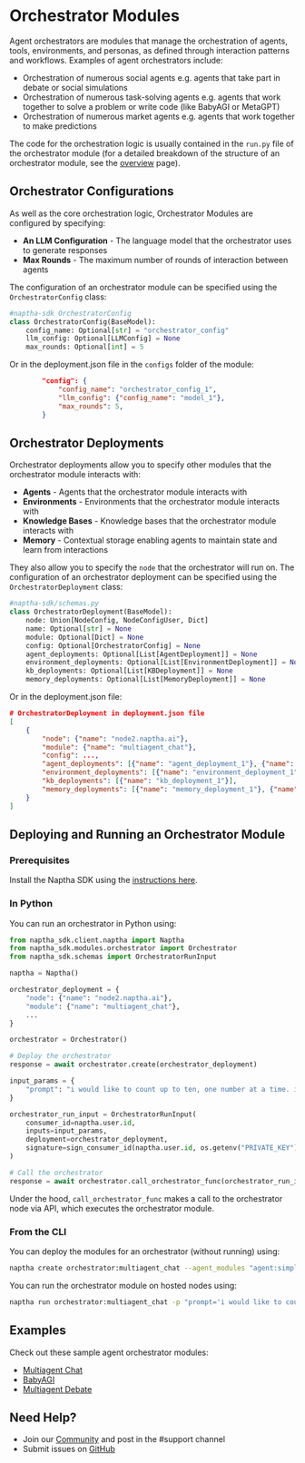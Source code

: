 # Orchestrator Modules

Agent orchestrators are modules that manage the orchestration of agents, tools, environments, and personas, as defined through interaction patterns and workflows. Examples of agent orchestrators include:

- Orchestration of numerous social agents e.g. agents that take part in debate or social simulations
- Orchestration of numerous task-solving agents e.g. agents that work together to solve a problem or write code (like BabyAGI or MetaGPT)
- Orchestration of numerous market agents e.g. agents that work together to make predictions

The code for the orchestration logic is usually contained in the `run.py` file of the orchestrator module (for a detailed breakdown of the structure of an orchestrator module, see the [overview](/NapthaModules/0-overview) page).

## Orchestrator Configurations

As well as the core orchestration logic, Orchestrator Modules are configured by specifying:

* **An LLM Configuration** - The language model that the orchestrator uses to generate responses
* **Max Rounds** - The maximum number of rounds of interaction between agents

The configuration of an orchestrator module can be specified using the `OrchestratorConfig` class:

```python
#naptha-sdk OrchestratorConfig
class OrchestratorConfig(BaseModel):
    config_name: Optional[str] = "orchestrator_config"
    llm_config: Optional[LLMConfig] = None
    max_rounds: Optional[int] = 5
```

Or in the deployment.json file in the `configs` folder of the module:

```json
        "config": {
            "config_name": "orchestrator_config_1",
            "llm_config": {"config_name": "model_1"},
            "max_rounds": 5,
        }
```

## Orchestrator Deployments

Orchestrator deployments allow you to specify other modules that the orchestrator module interacts with:

* **Agents** - Agents that the orchestrator module interacts with
* **Environments** - Environments that the orchestrator module interacts with
* **Knowledge Bases** - Knowledge bases that the orchestrator module interacts with
* **Memory** - Contextual storage enabling agents to maintain state and learn from interactions

They also allow you to specify the `node` that the orchestrator will run on. The configuration of an orchestrator deployment can be specified using the `OrchestratorDeployment` class:

```python
#naptha-sdk/schemas.py
class OrchestratorDeployment(BaseModel):
    node: Union[NodeConfig, NodeConfigUser, Dict]
    name: Optional[str] = None
    module: Optional[Dict] = None
    config: Optional[OrchestratorConfig] = None
    agent_deployments: Optional[List[AgentDeployment]] = None
    environment_deployments: Optional[List[EnvironmentDeployment]] = None
    kb_deployments: Optional[List[KBDeployment]] = None
    memory_deployments: Optional[List[MemoryDeployment]] = None
```

Or in the deployment.json file:

```json
# OrchestratorDeployment in deployment.json file 
[
    {
        "node": {"name": "node2.naptha.ai"},
        "module": {"name": "multiagent_chat"},
        "config": ...,
        "agent_deployments": [{"name": "agent_deployment_1"}, {"name": "agent_deployment_2"}],
        "environment_deployments": [{"name": "environment_deployment_1"}],
        "kb_deployments": [{"name": "kb_deployment_1"}],
        "memory_deployments": [{"name": "memory_deployment_1"}, {"name": "memory_deployment_2"}]
    }
]
```

## Deploying and Running an Orchestrator Module

### Prerequisites

Install the Naptha SDK using the [instructions here](https://github.com/NapthaAI/naptha-sdk/?tab=readme-ov-file#install).

### In Python

You can run an orchestrator in Python using:

```python
from naptha_sdk.client.naptha import Naptha
from naptha_sdk.modules.orchestrator import Orchestrator
from naptha_sdk.schemas import OrchestratorRunInput

naptha = Naptha()

orchestrator_deployment = {
    "node": {"name": "node2.naptha.ai"},
    "module": {"name": "multiagent_chat"},
    ...
}

orchestrator = Orchestrator()

# Deploy the orchestrator
response = await orchestrator.create(orchestrator_deployment)

input_params = {
    "prompt": "i would like to count up to ten, one number at a time. ill start. one.", 
}

orchestrator_run_input = OrchestratorRunInput(
    consumer_id=naptha.user.id,
    inputs=input_params,
    deployment=orchestrator_deployment,
    signature=sign_consumer_id(naptha.user.id, os.getenv("PRIVATE_KEY"))
)

# Call the orchestrator
response = await orchestrator.call_orchestrator_func(orchestrator_run_input)
```

Under the hood, `call_orchestrator_func` makes a call to the orchestrator node via API, which executes the orchestrator module. 

### From the CLI

You can deploy the modules for an orchestrator (without running) using:

```bash
naptha create orchestrator:multiagent_chat --agent_modules "agent:simple_chat_agent,agent:simple_chat_agent" --agent_nodes "node.naptha.ai,node1.naptha.ai" --kb_modules "kb:groupchat_kb" --kb_nodes "node.naptha.ai"
```

You can run the orchestrator module on hosted nodes using:

```bash
naptha run orchestrator:multiagent_chat -p "prompt='i would like to count up to ten, one number at a time. ill start. one.'" --agent_nodes "node.naptha.ai,node.naptha.ai" --kb_nodes "node.naptha.ai"
```

## Examples

Check out these sample agent orchestrator modules:
- [Multiagent Chat](https://github.com/NapthaAI/multiagent_chat)
- [BabyAGI](https://github.com/NapthaAI/babyagi)
- [Multiagent Debate](https://github.com/NapthaAI/multiagent_debate)

## Need Help?
- Join our [Community](https://naptha.ai/naptha-community) and post in the #support channel 
- Submit issues on [GitHub](https://github.com/NapthaAI)